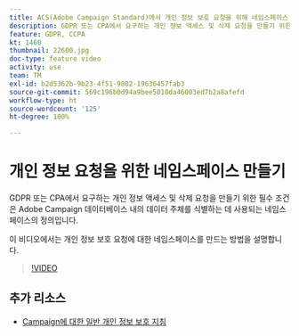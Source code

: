 ```yaml
---
title: ACS(Adobe Campaign Standard)에서 개인 정보 보호 요청을 위해 네임스페이스 만들기
description: GDPR 또는 CPA에서 요구하는 개인 정보 액세스 및 삭제 요청을 만들기 위한 필수 조건은 Adobe Campaign 데이터베이스 내의 데이터 주체를 식별하는 데 사용되는 네임스페이스의 정의입니다. 이 비디오에서는 개인 정보 보호 요청에 대한 네임스페이스를 만드는 방법을 설명합니다.
feature: GDPR, CCPA
kt: 1460
thumbnail: 22600.jpg
doc-type: feature video
activity: use
team: TM
exl-id: b2d5362b-9b23-4f51-9802-19636457fab3
source-git-commit: 569c196b0d94a9bee5010da46003ed7b2a8afefd
workflow-type: ht
source-wordcount: '125'
ht-degree: 100%

---
```


# 개인 정보 요청을 위한 네임스페이스 만들기

GDPR 또는 CPA에서 요구하는 개인 정보 액세스 및 삭제 요청을 만들기 위한 필수 조건은 Adobe Campaign 데이터베이스 내의 데이터 주체를 식별하는 데 사용되는 네임스페이스의 정의입니다.

이 비디오에서는 개인 정보 보호 요청에 대한 네임스페이스를 만드는 방법을 설명합니다.

>[!VIDEO](https://video.tv.adobe.com/v/22600?quality=12)

## 추가 리소스

* [Campaign에 대한 일반 개인 정보 보호 지침](https://helpx.adobe.com/kr/campaign/kb/campaign-privacy-overview.html)
